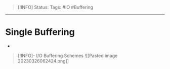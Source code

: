 > [!INFO]
> Status:
> Tags: #IO #Buffering 

----
# Single Buffering
- 




> [!INFO]- I/O Buffering Schemes
> ![[Pasted image 20230326062424.png]]